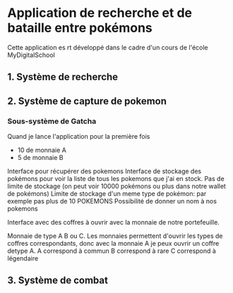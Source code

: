 # Application de recherche et de bataille entre pokémons

Cette application es rt développé dans le cadre d'un cours de l'école MyDigitalSchool

## 1. Système de recherche


## 2. Système de capture de pokemon

### Sous-système de Gatcha

Quand je lance l'application pour la première fois
- 10 de monnaie A
- 5 de monnaie B

Interface pour récupérer des pokemons
Interface de stockage des pokémons pour voir la liste de tous les pokemons que j'ai en stock.
Pas de limite de stockage (on peut voir 10000 pokémons ou plus dans notre wallet de pokémons)
Limite de stockage d'un meme type de pokémon: par exemple pas plus de 10 POKEMONS
Possibilité de donner un nom à nos pokemons

Interface avec des coffres à ouvrir avec la monnaie de notre portefeuille.

Monnaie de type A B ou C.
Les monnaies permettent d'ouvrir les types de coffres correspondants, donc avec la monnaie A je peux ouvrir un coffre detype A.
A correspond à commun
B correspond à rare
C correspond à légendaire

## 3. Système de combat